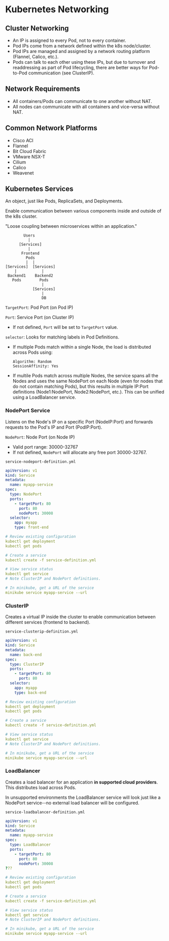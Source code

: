 # Kubernetes Networking

## Cluster Networking
* An IP is assigned to every Pod, not to every container.
* Pod IPs come from a network defined within the k8s node/cluster.
* Pod IPs are managed and assigned by a network routing platform (Flannel, Calico, etc.).
* Pods can talk to each other using these IPs, but due to turnover and readdressing as part of Pod lifecycling, there are better ways for Pod-to-Pod communication (see ClusterIP).

## Network Requirements
* All containers/Pods can communicate to one another without NAT.
* All nodes can communicate with all containers and vice-versa without NAT.

## Common Network Platforms
* Cisco ACI
* Flannel
* Bit Cloud Fabric
* VMware NSX-T
* Cilium
* Calico
* Weavenet

## Kubernetes Services
An object, just like Pods, ReplicaSets, and Deployments.

Enable communication between various components inside and outside of the k8s cluster.

"Loose coupling between microservices within an application."

```
        Users
          |
      [Services]
          |
       Frontend
         Pods
         |  |
[Services]  [Services]
    |           |
 Backend1    Backend2
   Pods        Pods
                |
            [Services]
                |
                DB
```

`TargetPort`: Pod Port (on Pod IP)

`Port`: Service Port (on Cluster IP)
* If not defined, `Port` will be set to `TargetPort` value.

`selector`: Looks for matching labels in Pod Definitions.
* If multiple Pods match within a single Node, the load is distributed across Pods using:

    ````
    Algorithm: Random
    SessionAffinity: Yes
    ````

* If multile Pods match across multiple Nodes, the service spans all the Nodes and uses the same NodePort on each Node (even for nodes that do not contain matching Pods), but this results in multiple IP:Port definitions (Node1:NodePort, Node2:NodePort, etc.). This can be unified using a LoadBalancer service.

### NodePort Service
Listens on the Node's IP on a specific Port (NodeIP:Port) and forwards requests to the Pod's IP and Port (PodIP:Port).

`NodePort`: Node Port (on Node IP)
* Valid port range: 30000-32767
* If not defined, `NodePort` will allocate any free port 30000-32767.

`service-nodeport-definition.yml`
```yml
apiVersion: v1
kind: Service
metadata:
  name: myapp-service
spec:
  type: NodePort
  ports:
    - targetPort: 80
      port: 80
      nodePort: 30008
  selector:
    app: myapp
    type: front-end
```

```yml
# Review existing configuration
kubectl get deployment
kubectl get pods

# Create a service
kubectl create -f service-definition.yml

# View service status
kubectl get service
# Note ClusterIP and NodePort definitions.

# In minikube, get a URL of the service
minikube service myapp-service --url
```


### ClusterIP
Creates a virtual IP inside the cluster to enable communication between different services (frontend to backend).

`service-clusterip-definition.yml`
```yml
apiVersion: v1
kind: Service
metadata:
  name: back-end
spec:
  type: ClusterIP
  ports:
    - targetPort: 80
      port: 80
  selector:
    app: myapp
    type: back-end
```

```yml
# Review existing configuration
kubectl get deployment
kubectl get pods

# Create a service
kubectl create -f service-definition.yml

# View service status
kubectl get service
# Note ClusterIP and NodePort definitions.

# In minikube, get a URL of the service
minikube service myapp-service --url
```

### LoadBalancer
Creates a load balancer for an application **in supported cloud providers**. This distributes load across Pods.

In unsupported environments the LoadBalancer service will look just like a NodePort service--no external load balancer will be configured.

`service-loadbalancer-definition.yml`
```yml
apiVersion: v1
kind: Service
metadata:
  name: myapp-service
spec:
  type: LoadBalancer
  ports:
    - targetPort: 80
      port: 80
      nodePort: 30008
???
```

```yml
# Review existing configuration
kubectl get deployment
kubectl get pods

# Create a service
kubectl create -f service-definition.yml

# View service status
kubectl get service
# Note ClusterIP and NodePort definitions.

# In minikube, get a URL of the service
minikube service myapp-service --url
```